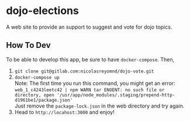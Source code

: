 # dojo-elections

A web site to provide an support to suggest and vote for dojo topics.


## How To **Dev**
To be able to develop this app, be sure to have `docker-compose`. Then,
  1. `git clone git@gitlab.com:nicolasreyomnd/dojo-vote.git`
  2. `docker-compose up`  
     Note: The first time you run this command, you might get an error:  
     `web_1_c4243leetc42 | npm WARN tar ENOENT: no such file or directory, open '/usr/app/node_modules/.staging/prepend-http-d1961be1/package.json'`  
     Just remove the `package-lock.json` in the web directory and try again.
  3. Head to `http://locahost:3000` and enjoy!